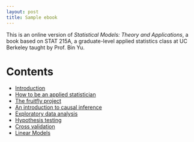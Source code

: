```yaml
---
layout: post
title: Sample ebook
---
```


This is an online version of *Statistical Models: Theory and Applications*, a book based on STAT 215A, a graduate-level applied statistics class at UC Berkeley taught by Prof. Bin Yu.



# Contents #


* [Introduction][intro]
* [How to be an applied statistician][how]
* [The fruitfly project][fly]
* [An introduction to causal inference][causal]
* [Exploratory data analysis][eda]
* [Hypothesis testing][test]
* [Cross validation][cv]
* [Linear Models][lin]


[intro]: 0-introduction.html 
[how]: 1-philosophy.html
[fly]: 2-fruitfly.html 
[causal]: 3-causal.html
[eda]: 4-eda.html 
[test]: 5-testing.html
[cv]: 6-cv.html
[lin]: 7-linear.html

